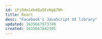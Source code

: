```yaml
---
id: iFj8dm14hdQa5EvNg67Nh
title: React
desc: "Facebook's JavaScript UI library"
updated: 1635667973749
created: 1635667842395
---
```


